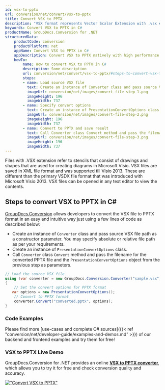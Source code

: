 ```yaml
---
id: vsx-to-pptx
url: conversion/net/convert/vsx-to-pptx
title: Convert VSX to PPTX
description: "VSX format represents Vector Scalar Extension with .vsx extension. Learn how to convert VSX to PPTX file programmatically in C# language using GroupDocs.Conversion for .NET library."
keywords: Convert VSX to PPTX in C#
productName: GroupDocs.Conversion for .NET
structuredData:
    productCode: conversion
    productPlatform: net
    appName: Convert VSX to PPTX in C#
    appDescription: Convert VSX to PPTX natively with high performance using C# language and server side GroupDocs.Conversion for .NET APIs, without the use of any software like Microsoft or Open Office.
    howTo:
        name: How to convert VSX to PPTX in C# 
        description: Some description
        url: conversion/net/convert/vsx-to-pptx/#steps-to-convert-vsx-to-pptx-in-c
        steps:
        - name: Load source VSX file 
          text: Create an instance of Converter class and pass source VSX file path as a constructor parameter. You may specify absolute or relative file path as per your requirements. 
          imageUrl: conversion/net/images/convert-file-step-1.png
          imageHeight: 196
          imageWidth: 737
        - name: Specify convert options 
          text: Create an instance of PresentationConvertOptions class.
          imageUrl: conversion/net/images/convert-file-step-2.png
          imageHeight: 196
          imageWidth: 737
        - name: Convert to PPTX and save result 
          text: Call Converter class Convert method and pass the filename for the converted HTML file and the PresentationConvertOptions object from the previous step as parameters.
          imageUrl: conversion/net/images/convert-file-step-3.png
          imageHeight: 196
          imageWidth: 737
---
```


Files with .VSX extension refer to stencils that consist of drawings and shapes that are used for creating diagrams in Microsoft Visio. VSX files are saved in XML file format and was supported till Visio 2013. These are different than the primary VSDX file format that was introduced with Microsoft Visio 2013. VSX files can be opened in any text editor to view the contents.

## Steps to convert VSX to PPTX in C#

[GroupDocs.Conversion](https://products.groupdocs.com/conversion/net) allows developers to convert the VSX file to PPTX format in an easy and intuitive way just using a few lines of code as described below:

* Create an instance of `Converter` class and pass source VSX file path as a constructor parameter. You may specify absolute or relative file path as per your requirements. 
* Create an instance of `PresentationConvertOptions` class.
* Call `Converter` class `Convert` method and pass the filename for the converted PPTX file and the `PresentationConvertOptions` object from the previous step as parameters.

```csharp
// Load the source VSX file
using (var converter = new GroupDocs.Conversion.Converter("sample.vsx"))
{
    // Set the convert options for PPTX format
   var options = new PresentationConvertOptions();
    // Convert to PPTX format
    converter.Convert("converted.pptx", options);
}
```

### Code Examples

Please find more [use-cases and complete C# sources]({{< ref "conversion/net/developer-guide/examples-and-demos.md" >}}) of our backend and frontend examples and try them for free!

### VSX to PPTX Live Demo

GroupDocs.Conversion for .NET provides an online [**VSX to PPTX converter**](https://products.groupdocs.app/conversion/vsx-to-pptx), which allows you to try it for free and check conversion quality and accuracy.

[!["Convert VSX to PPTX"](conversion/net/images/convert-to-pptx/convert-vsx-to-pptx.png)](https://products.groupdocs.app/conversion/vsx-to-pptx)